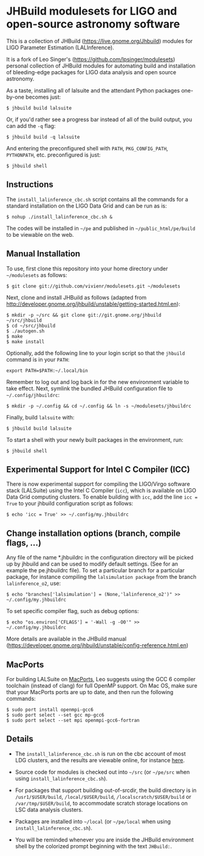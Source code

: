 JHBuild modulesets for LIGO and open-source astronomy software
==============================================================

This is a collection of JHBuild (<https://live.gnome.org/Jhbuild>)
modules for LIGO Parameter Estimation (LALInference).

It is a fork of Leo Singer's (<https://github.com/lpsinger/modulesets>) personal
collection of JHBuild modules for automating build and installation of
bleeding-edge packages for LIGO data analysis and open source astronomy.

As a taste, installing all of lalsuite and the attendant Python packages
one-by-one becomes just:

    $ jhbuild build lalsuite

Or, if you'd rather see a progress bar instead of all of the build output,
you can add the `-q` flag:

    $ jhbuild build -q lalsuite

And entering the preconfigured shell with `PATH`, `PKG_CONFIG_PATH`,
`PYTHONPATH`, etc. preconfigured is just:

    $ jhbuild shell


Instructions
------------

The `install_lalinference_cbc.sh` script contains all the commands for a standard
installation on the LIGO Data Grid and can be run as is:

    $ nohup ./install_lalinference_cbc.sh &

The codes will be installed in `~/pe` and published in `~/public_html/pe/build`
to be viewable on the web.

Manual Installation
-------------------

To use, first clone this repository into your home directory under
`~/modulesets` as follows:

    $ git clone git://github.com/vivienr/modulesets.git ~/modulesets

Next, clone and install JHBuild as follows (adapted from
<http://developer.gnome.org/jhbuild/unstable/getting-started.html.en>):

    $ mkdir -p ~/src && git clone git://git.gnome.org/jhbuild ~/src/jhbuild
    $ cd ~/src/jhbuild
    $ ./autogen.sh
    $ make
    $ make install

Optionally, add the following line to your login script so that the `jhbuild`
command is in your `PATH`:

    export PATH=$PATH:~/.local/bin

Remember to log out and log back in for the new environment variable to take
effect. Next, symlink the bundled JHBuild configuration file to
`~/.config/jhbuildrc`:

    $ mkdir -p ~/.config && cd ~/.config && ln -s ~/modulesets/jhbuildrc

Finally, build `lalsuite` with:

    $ jhbuild build lalsuite

To start a shell with your newly built packages in the environment, run:

    $ jhbuild shell


Experimental Support for Intel C Compiler (ICC)
-----------------------------------------------

There is now experimental support for compiling the LIGO/Virgo software stack
(LALSuite) using the Intel C Compiler (`icc`), which is available on LIGO Data
Grid computing clusters. To enable building with `icc`, add the line
`icc = True` to your jhbuild configuration script as follows:

    $ echo 'icc = True' >> ~/.config/my.jhbuildrc


Change installation options (branch, compile flags, ...)
--------------------------------------------------------

Any file of the name *.jhbuildrc in the configuration directory will be picked
up by jhbuild and can be used to modify default settings. (See for an example the
pe.jhbuildrc file). To set a particular branch for a particular package, for instance
compiling the `lalsimulation package` from the branch `lalinference_o2`, use:

    $ echo "branches['lalsimulation'] = (None,'lalinference_o2')" >> ~/.config/my.jhbuildrc

To set specific compiler flag, such as debug options:

    $ echo "os.environ['CFLAGS'] = '-Wall -g -O0'" >> ~/.config/my.jhbuildrc

More details are available in the JHBuild manual (<https://developer.gnome.org/jhbuild/unstable/config-reference.html.en>)

MacPorts
--------

For building LALSuite on [MacPorts](https://www.macports.org), Leo suggests using
the GCC 6 compiler toolchain (instead of clang) for full OpenMP support. On Mac
OS, make sure that your MacPorts ports are up to date, and then run the
following commands:

    $ sudo port install openmpi-gcc6
    $ sudo port select --set gcc mp-gcc6
    $ sudo port select --set mpi openmpi-gcc6-fortran


Details
-------

- The `install_lalinference_cbc.sh` is run on the cbc account of most LDG
  clusters, and the results are viewable online, for instance
  [here](https://ldas-jobs.ligo.caltech.edu/~cbc/pe/build/).

- Source code for modules is checked out into `~/src` (or `~/pe/src` when using
  `install_lalinference_cbc.sh`).

- For packages that support building out-of-srcdir, the build directory is
  in `/usr1/$USER/build`, `/local/$USER/build`,
  `/localscratch/$USER/build` or `/var/tmp/$USER/build`, to
  accommodate scratch storage locations on LSC data analysis clusters.

- Packages are installed into `~/local` (or `~/pe/local` when using
  `install_lalinference_cbc.sh`).

- You will be reminded whenever you are inside the JHBuild environment shell
  by the colorized prompt beginning with the text `JHBuild:`.
